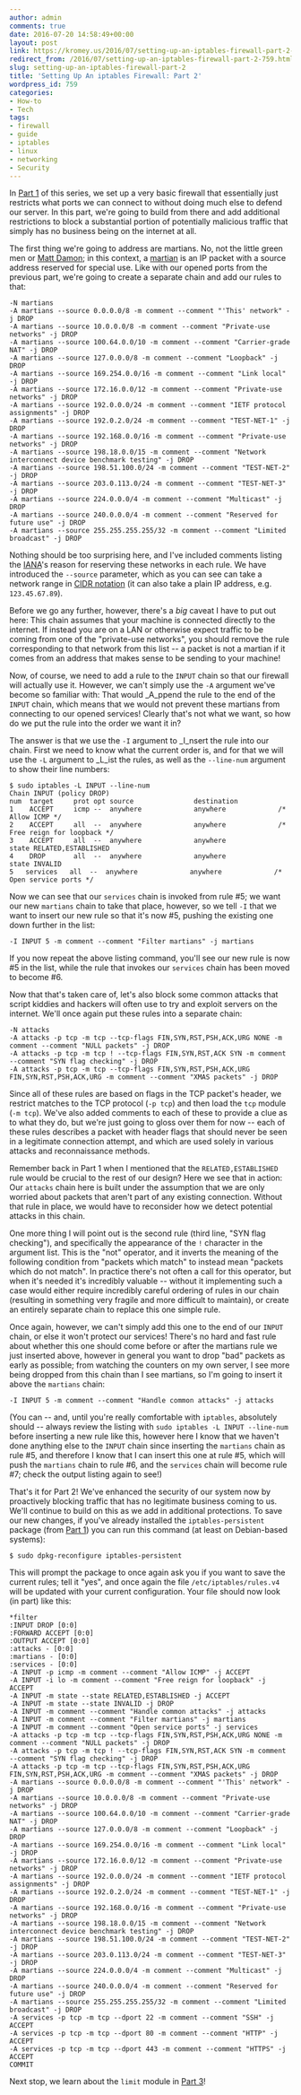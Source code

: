 ```yaml
---
author: admin
comments: true
date: 2016-07-20 14:58:49+00:00
layout: post
link: https://kromey.us/2016/07/setting-up-an-iptables-firewall-part-2-759.html
redirect_from: /2016/07/setting-up-an-iptables-firewall-part-2-759.html
slug: setting-up-an-iptables-firewall-part-2
title: 'Setting Up An iptables Firewall: Part 2'
wordpress_id: 759
categories:
- How-to
- Tech
tags:
- firewall
- guide
- iptables
- linux
- networking
- Security
---
```


In [Part 1](https://kromey.us/2016/07/setting-up-an-iptables-firewall-part-1-751.html) of this series, we set up a very basic firewall that essentially just restricts what ports we can connect to without doing much else to defend our server. In this part, we're going to build from there and add additional restrictions to block a substantial portion of potentially malicious traffic that simply has no business being on the internet at all.

The first thing we're going to address are martians. No, not the little green men or [Matt Damon](http://amzn.to/2arVdCk); in this context, a [martian](https://en.wikipedia.org/wiki/Martian_packet) is an IP packet with a source address reserved for special use. Like with our opened ports from the previous part, we're going to create a separate chain and add our rules to that:


    
    
    -N martians
    -A martians --source 0.0.0.0/8 -m comment --comment "'This' network" -j DROP
    -A martians --source 10.0.0.0/8 -m comment --comment "Private-use networks" -j DROP
    -A martians --source 100.64.0.0/10 -m comment --comment "Carrier-grade NAT" -j DROP
    -A martians --source 127.0.0.0/8 -m comment --comment "Loopback" -j DROP
    -A martians --source 169.254.0.0/16 -m comment --comment "Link local" -j DROP
    -A martians --source 172.16.0.0/12 -m comment --comment "Private-use networks" -j DROP
    -A martians --source 192.0.0.0/24 -m comment --comment "IETF protocol assignments" -j DROP
    -A martians --source 192.0.2.0/24 -m comment --comment "TEST-NET-1" -j DROP
    -A martians --source 192.168.0.0/16 -m comment --comment "Private-use networks" -j DROP
    -A martians --source 198.18.0.0/15 -m comment --comment "Network interconnect device benchmark testing" -j DROP
    -A martians --source 198.51.100.0/24 -m comment --comment "TEST-NET-2" -j DROP
    -A martians --source 203.0.113.0/24 -m comment --comment "TEST-NET-3" -j DROP
    -A martians --source 224.0.0.0/4 -m comment --comment "Multicast" -j DROP
    -A martians --source 240.0.0.0/4 -m comment --comment "Reserved for future use" -j DROP
    -A martians --source 255.255.255.255/32 -m comment --comment "Limited broadcast" -j DROP
    



Nothing should be too surprising here, and I've included comments listing the [IANA](https://en.wikipedia.org/wiki/Internet_Assigned_Numbers_Authority)'s reason for reserving these networks in each rule. We have introduced the `--source` parameter, which as you can see can take a network range in [CIDR notation](https://en.wikipedia.org/wiki/Cidr) (it can also take a plain IP address, e.g. `123.45.67.89`).

Before we go any further, however, there's a _big_ caveat I have to put out here: This chain assumes that your machine is connected directly to the internet. If instead you are on a LAN or otherwise expect traffic to be coming from one of the "private-use networks", you should remove the rule corresponding to that network from this list -- a packet is not a martian if it comes from an address that makes sense to be sending to your machine!

Now, of course, we need to add a rule to the `INPUT` chain so that our firewall will actually use it. However, we can't simply use the `-A` argument we've become so familiar with: That would _A_ppend the rule to the end of the `INPUT` chain, which means that we would not prevent these martians from connecting to our opened services! Clearly that's not what we want, so how do we put the rule into the order we want it in?

The answer is that we use the `-I` argument to _I_nsert the rule into our chain. First we need to know what the current order is, and for that we will use the `-L` argument to _L_ist the rules, as well as the `--line-num` argument to show their line numbers:


    
    
    $ sudo iptables -L INPUT --line-num
    Chain INPUT (policy DROP)
    num  target     prot opt source               destination         
    1    ACCEPT     icmp --  anywhere             anywhere             /* Allow ICMP */
    2    ACCEPT     all  --  anywhere             anywhere             /* Free reign for loopback */
    3    ACCEPT     all  --  anywhere             anywhere             state RELATED,ESTABLISHED
    4    DROP       all  --  anywhere             anywhere             state INVALID
    5   services   all  --  anywhere             anywhere             /* Open service ports */
    



Now we can see that our `services` chain is invoked from rule #5; we want our new `martians` chain to take that place, however, so we tell `-I` that we want to insert our new rule so that it's now #5, pushing the existing one down further in the list:


    
    
    -I INPUT 5 -m comment --comment "Filter martians" -j martians
    



If you now repeat the above listing command, you'll see our new rule is now #5 in the list, while the rule that invokes our `services` chain has been moved to become #6.

Now that that's taken care of, let's also block some common attacks that script kiddies and hackers will often use to try and exploit servers on the internet. We'll once again put these rules into a separate chain:


    
    
    -N attacks
    -A attacks -p tcp -m tcp --tcp-flags FIN,SYN,RST,PSH,ACK,URG NONE -m comment --comment "NULL packets" -j DROP
    -A attacks -p tcp -m tcp ! --tcp-flags FIN,SYN,RST,ACK SYN -m comment --comment "SYN flag checking" -j DROP
    -A attacks -p tcp -m tcp --tcp-flags FIN,SYN,RST,PSH,ACK,URG FIN,SYN,RST,PSH,ACK,URG -m comment --comment "XMAS packets" -j DROP
    



Since all of these rules are based on flags in the TCP packet's header, we restrict matches to the TCP protocol (`-p tcp`) and then load the `tcp` module (`-m tcp`). We've also added comments to each of these to provide a clue as to what they do, but we're just going to gloss over them for now -- each of these rules describes a packet with header flags that should never be seen in a legitimate connection attempt, and which are used solely in various attacks and reconnaissance methods.

Remember back in Part 1 when I mentioned that the `RELATED,ESTABLISHED` rule would be crucial to the rest of our design? Here we see that in action: Our `attacks` chain here is built under the assumption that we are only worried about packets that aren't part of any existing connection. Without that rule in place, we would have to reconsider how we detect potential attacks in this chain.

One more thing I will point out is the second rule (third line, "SYN flag checking"), and specifically the appearance of the `!` character in the argument list. This is the "not" operator, and it inverts the meaning of the following condition from "packets which match" to instead mean "packets which do not match". In practice there's not often a call for this operator, but when it's needed it's incredibly valuable -- without it implementing such a case would either require incredibly careful ordering of rules in our chain (resulting in something very fragile and more difficult to maintain), or create an entirely separate chain to replace this one simple rule.

Once again, however, we can't simply add this one to the end of our `INPUT` chain, or else it won't protect our services! There's no hard and fast rule about whether this one should come before or after the martians rule we just inserted above, however in general you want to drop "bad" packets as early as possible; from watching the counters on my own server, I see more being dropped from this chain than I see martians, so I'm going to insert it above the `martians` chain:


    
    
    -I INPUT 5 -m comment --comment "Handle common attacks" -j attacks
    



(You can -- and, until you're really comfortable with `iptables`, absolutely should -- always review the listing with `sudo iptables -L INPUT --line-num` before inserting a new rule like this, however here I know that we haven't done anything else to the `INPUT` chain since inserting the `martians` chain as rule #5, and therefore I know that I can insert this one at rule #5, which will push the `martians` chain to rule #6, and the `services` chain will become rule #7; check the output listing again to see!)

That's it for Part 2! We've enhanced the security of our system now by proactively blocking traffic that has no legitimate business coming to us. We'll continue to build on this as we add in additional protections. To save our new changes, if you've already installed the `iptables-persistent` package (from [Part 1](https://kromey.us/2016/07/setting-up-an-iptables-firewall-part-1-751.html)) you can run this command (at least on Debian-based systems):


    
    
    $ sudo dpkg-reconfigure iptables-persistent
    



This will prompt the package to once again ask you if you want to save the current rules; tell it "yes", and once again the file `/etc/iptables/rules.v4` will be updated with your current configuration. Your file should now look (in part) like this:


    
    
    *filter
    :INPUT DROP [0:0]
    :FORWARD ACCEPT [0:0]
    :OUTPUT ACCEPT [0:0]
    :attacks - [0:0]
    :martians - [0:0]
    :services - [0:0]
    -A INPUT -p icmp -m comment --comment "Allow ICMP" -j ACCEPT
    -A INPUT -i lo -m comment --comment "Free reign for loopback" -j ACCEPT
    -A INPUT -m state --state RELATED,ESTABLISHED -j ACCEPT
    -A INPUT -m state --state INVALID -j DROP
    -A INPUT -m comment --comment "Handle common attacks" -j attacks
    -A INPUT -m comment --comment "Filter martians" -j martians
    -A INPUT -m comment --comment "Open service ports" -j services
    -A attacks -p tcp -m tcp --tcp-flags FIN,SYN,RST,PSH,ACK,URG NONE -m comment --comment "NULL packets" -j DROP
    -A attacks -p tcp -m tcp ! --tcp-flags FIN,SYN,RST,ACK SYN -m comment --comment "SYN flag checking" -j DROP
    -A attacks -p tcp -m tcp --tcp-flags FIN,SYN,RST,PSH,ACK,URG FIN,SYN,RST,PSH,ACK,URG -m comment --comment "XMAS packets" -j DROP
    -A martians --source 0.0.0.0/8 -m comment --comment "'This' network" -j DROP
    -A martians --source 10.0.0.0/8 -m comment --comment "Private-use networks" -j DROP
    -A martians --source 100.64.0.0/10 -m comment --comment "Carrier-grade NAT" -j DROP
    -A martians --source 127.0.0.0/8 -m comment --comment "Loopback" -j DROP
    -A martians --source 169.254.0.0/16 -m comment --comment "Link local" -j DROP
    -A martians --source 172.16.0.0/12 -m comment --comment "Private-use networks" -j DROP
    -A martians --source 192.0.0.0/24 -m comment --comment "IETF protocol assignments" -j DROP
    -A martians --source 192.0.2.0/24 -m comment --comment "TEST-NET-1" -j DROP
    -A martians --source 192.168.0.0/16 -m comment --comment "Private-use networks" -j DROP
    -A martians --source 198.18.0.0/15 -m comment --comment "Network interconnect device benchmark testing" -j DROP
    -A martians --source 198.51.100.0/24 -m comment --comment "TEST-NET-2" -j DROP
    -A martians --source 203.0.113.0/24 -m comment --comment "TEST-NET-3" -j DROP
    -A martians --source 224.0.0.0/4 -m comment --comment "Multicast" -j DROP
    -A martians --source 240.0.0.0/4 -m comment --comment "Reserved for future use" -j DROP
    -A martians --source 255.255.255.255/32 -m comment --comment "Limited broadcast" -j DROP
    -A services -p tcp -m tcp --dport 22 -m comment --comment "SSH" -j ACCEPT
    -A services -p tcp -m tcp --dport 80 -m comment --comment "HTTP" -j ACCEPT
    -A services -p tcp -m tcp --dport 443 -m comment --comment "HTTPS" -j ACCEPT
    COMMIT
    



Next stop, we learn about the `limit` module in [Part 3](https://kromey.us/2016/07/setting-up-an-iptables-firewall-part-3-777.html)!
